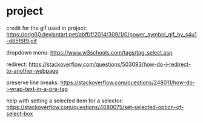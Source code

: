 # project

credit for the gif used in project: https://orig00.deviantart.net/abff/f/2014/309/1/0/power_symbol_gif_by_s4u1-d85f6f9.gif

dropdown menu:
https://www.w3schools.com/tags/tag_select.asp

redirect:
https://stackoverflow.com/questions/503093/how-do-i-redirect-to-another-webpage

preserve line breaks:
https://stackoverflow.com/questions/248011/how-do-i-wrap-text-in-a-pre-tag

help with setting a selected item for a selector:
https://stackoverflow.com/questions/4680075/set-selected-option-of-select-box
